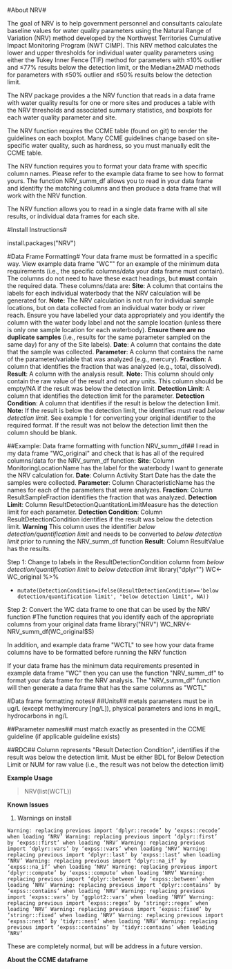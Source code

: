 #About NRV#

The goal of NRV is to help government personnel and consultants calculate baseline values for water quality parameters using the Natural Range of Variation (NRV) method developed by the Northwest Territories Cumulative Impact Monitoring Program (NWT CIMP). This NRV method calculates the lower and upper thresholds for individual water quality parameters using either the Tukey Inner Fence (TIF) method for parameters with ≤10% outlier and ≤77% results below the detection limit, or the Median±2MAD methods for parameters with ≤50% outlier and ≤50% results below the detection limit. 

The NRV package provides a the NRV function that reads in a data frame with water quality results for one or more sites and produces a table with the NRV thresholds and associated summary statistics, and boxplots for each water quality parameter and site. 

The NRV function requires the CCME table (found on git) to render the guidelines on each boxplot. Many CCME guidelines change based on site-specific water quality, such as hardness, so you must manually edit the CCME table. 

The NRV function requires you to format your data frame with specific column names. Please refer to the example data frame to see how to format yours. The function NRV_summ_df allows you to read in your data frame and identifty the matching columns and then produce a data frame that will work with the NRV function. 

The NRV function allows you to read in a single data frame with all site results, or individual data frames for each site. 


#Install Instructions#

install.packages("NRV")

#Data Frame Formatting#
Your data frame must be formatted in a specific way. View example data frame "WC"" for an example of the minimum data requirements (i.e., the specific columns/data your data frame must contain). The columns do not need to have these exact headings, but **must** contain the required data. These columns/data are:
**Site**: A column that contains the labels for each individual waterbody that the NRV calculation will be generated for. **Note:** The NRV calculation is not run for individual sample locations, but on data collected from an individual water body or river reach. Ensure you have labelled your data appropriately and you identify the column with the water body label and not the sample location (unless there is only one sample location for each waterbody). **Ensure there are no duplicate samples** (i.e., results for the same parameter sampled on the same day) for any of the Site labels).
**Date**: A column that contains the date that the sample was collected.
**Parameter**: A column that contains the name of the parameter/variable that was analyzed (e.g., mercury).
**Fraction**: A column that identifies the fraction that was analyzed (e.g., total, dissolved). 
**Result**: A column with the analysis result. **Note:** This column should only contain the raw value of the result and not any units. This column should be empty/NA if the result was below the detection limit. 
**Detection Limit**: A column that identifies the detection limit for the parameter. 
**Detection Condition**: A column that identifies if the result is below the detection limit. **Note:** If the result is below the detection limit, the identifies must read *below detection limit*. See example 1 for converting your original identifier to the required format. If the result was not below the detection limit then the column should be blank.


##Example: Data frame formatting with function NRV_summ_df##
I read in my data frame "WC_original" and check that is has all of the required columns/data for the NRV_summ_df function:
**Site**: Column MonitoringLocationName has the label for the waterbody I want to generate the NRV calculation for.
**Date**: Column Activity Start Date has the date the samples were collected.
**Parameter**: Column CharacteristicName has the names for each of the parameters that were analyzes.
**Fraction**: Column ResultSampleFraction identifies the fraction that was analyzed.
**Detection Limit**: Column ResultDetectionQuantitationLimitMeasure has the detection limit for each parameter. 
**Detection Condition**: Column ResultDetectionCondition identifies if the result was below the detection limit. **Warning** This column uses the identifier *below detection/quantification limit* and needs to be converted to *below detection limit* prior to running the NRV_summ_df function
**Result**: Column ResultValue has the results.

Step 1: Change to labels in the ResultDetectionCondition column from *below detection/quantification limit* to *below detection limit*
library("dplyr"")
WC<-WC_original %>%
+     mutate(DetectionCondition=ifelse(ResultDetectionCondition=='below detection/quantification limit', "below detection limit", NA))

Step 2: Convert the WC data frame to one that can be used by the NRV function
#The function requires that you identify each of the appropriate columns from your original data frame
library("NRV")
WC_NRV<-NRV_summ_df(WC_original$S)


In addition, and example data frame "WCTL" to see how your data frame columns have to be formatted before running the NRV function

If your data frame has the minimum data requirements presented in example data frame "WC" then you can use the function "NRV_summ_df" to format your data frame for the NRV analysis. The "NRV_summ_df" function will then generate a data frame that has the same columns as "WCTL" 


#Data frame formatting notes#
##Units##
metals parameters must be in ug/L (except methylmercury [ng/L]), physical parameters and ions in mg/L, hydrocarbons in ng/L

##Parameter names##
must match exactly as presented in the CCME guideline (if applicable guideline exists)

##RDC##
Column represents "Result Detection Condition", identifies if the result was below the detection limit. Must be either BDL for Below Detection Limit or NUM for raw value (i.e., the result was not below the detection limit)

**Example Usage**
> NRV(list(WCTL))

**Known Issues**
1. Warnings on install

`Warning: replacing previous import ‘dplyr::recode’ by ‘expss::recode’ when loading ‘NRV’
Warning: replacing previous import ‘dplyr::first’ by ‘expss::first’ when loading ‘NRV’
Warning: replacing previous import ‘dplyr::vars’ by ‘expss::vars’ when loading ‘NRV’
Warning: replacing previous import ‘dplyr::last’ by ‘expss::last’ when loading ‘NRV’
Warning: replacing previous import ‘dplyr::na_if’ by ‘expss::na_if’ when loading ‘NRV’
Warning: replacing previous import ‘dplyr::compute’ by ‘expss::compute’ when loading ‘NRV’
Warning: replacing previous import ‘dplyr::between’ by ‘expss::between’ when loading ‘NRV’
Warning: replacing previous import ‘dplyr::contains’ by ‘expss::contains’ when loading ‘NRV’
Warning: replacing previous import ‘expss::vars’ by ‘ggplot2::vars’ when loading ‘NRV’
Warning: replacing previous import ‘expss::regex’ by ‘stringr::regex’ when loading ‘NRV’
Warning: replacing previous import ‘expss::fixed’ by ‘stringr::fixed’ when loading ‘NRV’
Warning: replacing previous import ‘expss::nest’ by ‘tidyr::nest’ when loading ‘NRV’
Warning: replacing previous import ‘expss::contains’ by ‘tidyr::contains’ when loading ‘NRV’`

These are completely normal, but will be address in a future version.

**About the CCME dataframe**
